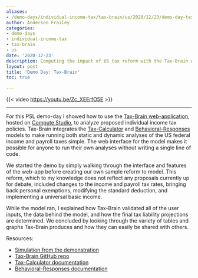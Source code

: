 ```yaml
---
aliases:
- /demo-days/individual-income-tax/tax-brain/us/2020/12/23/demo-day-tax-brain
author: Anderson Frailey
categories:
- demo-days
- individual-income-tax
- tax-brain
- us
date: '2020-12-23'
description: Computing the impact of US tax reform with the Tax-Brain web-app.
layout: post
title: 'Demo Day: Tax-Brain'
toc: true

---
```


{{< video https://youtu.be/Zc_XEErfO5E >}}

 ------

 For this PSL demo-day I showed how to use the [Tax-Brain web-application](https://www.compute.studio/PSLmodels/Tax-Brain/),
 hosted on [Compute Studio](http://compute.studio), to analyze proposed individual income tax policies.
Tax-Brain integrates the [Tax-Calculator](https://pslmodels.github.io/Tax-Calculator/)
and [Behavioral-Responses](https://github.com/PSLmodels/Behavioral-Responses#readme)
models to make running both static and dynamic analyses of the US federal income
and payroll taxes simple. The web interface for the model makes it possible for
anyone to run their own analyses without writing a single line of code.

We started the demo by simply walking through the interface and features of the
web-app before creating our own sample reform to model. This reform, which to
my knowledge does not reflect any proposals currently up for debate, included
changes to the income and payroll tax rates, bringing back personal exemptions,
modifying the standard deduction, and implementing a universal basic income.

While the model ran, I explained how Tax-Brain validated all of the user inputs,
the data behind the model, and how the final tax liability projections are
determined. We concluded by looking through the variety of tables and graphs
Tax-Brain produces and how they can easily be shared with others.

Resources:

* [Simulation from the demonstration](https://compute.studio/PSLmodels/Tax-Brain/48969/)
* [Tax-Brain GitHub repo](https://github.com/PSLmodels/Tax-Brain)
* [Tax-Calculator documentation](https://pslmodels.github.io/Tax-Calculator/#)
* [Behavioral-Responses documentation](https://pslmodels.github.io/Behavioral-Responses/index.html)
